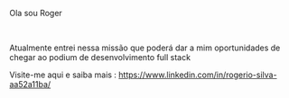 <p>Ola sou Roger </p>
<br> 
<p>Atualmente entrei nessa missão que poderá dar a mim oportunidades de chegar ao podium de desenvolvimento full stack </p>

Visite-me aqui e saiba mais : https://www.linkedin.com/in/rogerio-silva-aa52a11ba/
